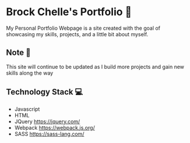 # Brock Chelle's Portfolio 👦
My Personal Portfolio Webpage is a site created with the goal of showcasing my skills, projects, and a little bit about myself.

## Note 📝
This site will continue to be updated as I build more projects and gain new skills along the way

## Technology Stack 💻
* Javascript
* HTML
* JQuery https://jquery.com/
* Webpack https://webpack.js.org/
* SASS https://sass-lang.com/
